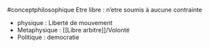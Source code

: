 #conceptphilosophique 
Etre libre : n’etre soumis à aucune contrainte
- physique : Liberté de mouvement
- Metaphysique : [[Libre arbitre]]/Volonté
- Politique : democratie

